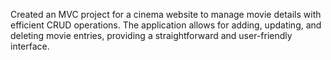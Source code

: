 Created an MVC project for a cinema website to manage movie details with 
efficient CRUD operations.
The application allows for adding, updating, and deleting movie entries, providing a 
straightforward and user-friendly interface.

